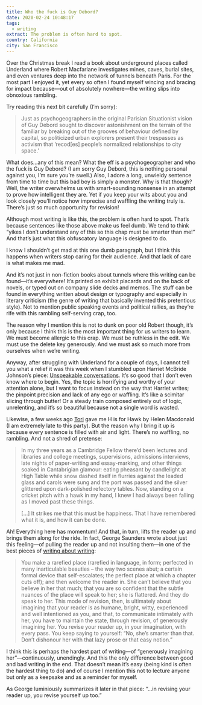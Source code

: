 ```yaml
---
title: Who the fuck is Guy Debord?
date: 2020-02-24 10:48:17
tags:
  - writing
extract: The problem is often hard to spot.
country: California
city: San Francisco
---
```


Over the Christmas break I read a book about underground places called Underland where Robert Macfarlane investigates mines, caves, burial sites, and even ventures deep into the network of tunnels beneath Paris. For the most part I enjoyed it, yet every so often I found myself wincing and bracing for impact because—out of absolutely nowhere—the writing slips into obnoxious rambling.

Try reading this next bit carefully (I’m sorry):

> Just as psychogeographers in the original Parisian Situationist vision of Guy Debord sought to discover astonishment on the terrain of the familiar by breaking out of the grooves of behaviour defined by capital, so politicized urban explorers present their trespasses as activism that ‘recod[es] people’s normalized relationships to city space.’

What does...any of this mean? What the eff is a psychogeographer and who the fuck is Guy Debord? (I am sorry Guy Debord, this is nothing personal against you, I’m sure you’re swell.) Also, I adore a long, unwieldy sentence from time to time but this bad boy is simply a monster. Why is that though? Well, the writer overwhelms us with smart-sounding nonsense in an attempt to prove how intelligent they are. Yet if you keep your wits about you and look closely you’ll notice how imprecise and waffling the writing truly is. There’s just so much opportunity for revision!

Although most writing is like this, the problem is often hard to spot. That’s because sentences like those above make us feel dumb. We tend to think “yikes I don’t understand any of this so this chap must be smarter than me!” And that’s just what this obfuscatory language is designed to do.

I know I shouldn’t get mad at this one dumb paragraph, but I think this happens when writers stop caring for their audience. And that lack of care is what makes me mad.

And it’s not just in non-fiction books about tunnels where this writing can be found—it’s everywhere! It’s printed on exhibit placards and on the back of novels, or typed out on company slide decks and memos. The stuff can be found in everything written about design or typography and especially in literary criticism (the genre of writing that basically invented this pretentious style). Not to mention public speaking events and political rallies, as they’re rife with this rambling self-serving crap, too.

The reason why I mention this is not to dunk on poor old Robert though, it’s only because I think this is the most important thing for us writers to learn. We must become allergic to this crap. We must be ruthless in the edit. We must use the delete key generously. And we must ask so much more from ourselves when we’re writing.

Anyway, after struggling with Underland for a couple of days, I cannot tell you what a relief it was this week when I stumbled upon Harriet McBride Johnson’s piece: [Unspeakable conversations](https://www.nytimes.com/2003/02/16/magazine/unspeakable-conversations.html). It’s so good that I don’t even know where to begin. Yes, the topic is horrifying and worthy of your attention alone, but I want to focus instead on the way that Harriet writes; the pinpoint precision and lack of any ego or waffling. It’s like a scimitar slicing through butter! Or a steady train composed entirely out of logic, unrelenting, and it’s so beautiful because not a single word is wasted.

Likewise, a few weeks ago [Tori](https://torihinn.com) gave me H is for Hawk by Helen Macdonald (I am extremely late to this party). But the reason why I bring it up is because every sentence is filled with air and light. There’s no waffling, no rambling. And not a shred of pretense:

> In my three years as a Cambridge Fellow there’d been lectures and libraries and college meetings, supervisions, admissions interviews, late nights of paper-writing and essay-marking, and other things soaked in Cantabrigian glamour: eating pheasant by candlelight at High Table while snow dashed itself in flurries against the leaded glass and carols were sung and the port was passed and the silver glittered upon dark-polished refectory tables. Now, standing on a cricket pitch with a hawk in my hand, I knew I had always been falling as I moved past these things.
>
> [...] It strikes me that this must be happiness. That I have remembered what it is, and how it can be done.

Ah! Everything here has momentum! And that, in turn, lifts the reader up and brings them along for the ride. In fact, George Saunders wrote about just this feeling—of pulling the reader up and not insulting them—in one of the best pieces of [writing about writing](https://www.theguardian.com/books/2017/mar/04/what-writers-really-do-when-they-write):

> You make a rarefied place (rarefied in language, in form; perfected in many inarticulable beauties – the way two scenes abut; a certain formal device that self-escalates; the perfect place at which a chapter cuts off); and then welcome the reader in. She can’t believe that you believe in her that much; that you are so confident that the subtle nuances of the place will speak to her; she is flattered. And they do speak to her. This mode of revision, then, is ultimately about imagining that your reader is as humane, bright, witty, experienced and well intentioned as you, and that, to communicate intimately with her, you have to maintain the state, through revision, of generously imagining her. You revise your reader up, in your imagination, with every pass. You keep saying to yourself: “No, she’s smarter than that. Don’t dishonour her with that lazy prose or that easy notion.”

I think this is perhaps the hardest part of writing—of “generously imagining her”—continuously, unendingly. And this the only difference between good and bad writing in the end. That doesn’t mean it’s easy (being kind is often the hardest thing to do) and of course I mention this not to lecture anyone but only as a keepsake and as a reminder for myself.

As George luminiously summarizes it later in that piece: “...in revising your reader up, you revise yourself up too.”
